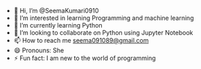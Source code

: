 - 👋 Hi, I’m @SeemaKumari0910
- 👀 I’m interested in learning Programming and machine learning
- 🌱 I’m currently learning Python
- 💞️ I’m looking to collaborate on Python using Jupyter Notebook
- 📫 How to reach me seema091089@gmail.com
- 😄 Pronouns: She
- ⚡ Fun fact: I am new to the world of programming

<!---
SeemaKumari0910/SeemaKumari0910 is a ✨ special ✨ repository because its `README.md` (this file) appears on your GitHub profile.
You can click the Preview link to take a look at your changes.
--->
